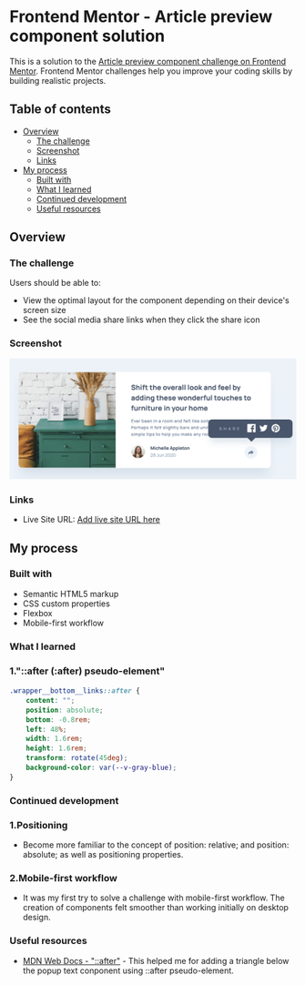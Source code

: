 # Frontend Mentor - Article preview component solution

This is a solution to the [Article preview component challenge on Frontend Mentor](https://www.frontendmentor.io/challenges/article-preview-component-dYBN_pYFT). Frontend Mentor challenges help you improve your coding skills by building realistic projects. 

## Table of contents

- [Overview](#overview)
  - [The challenge](#the-challenge)
  - [Screenshot](#screenshot)
  - [Links](#links)
- [My process](#my-process)
  - [Built with](#built-with)
  - [What I learned](#what-i-learned)
  - [Continued development](#continued-development)
  - [Useful resources](#useful-resources)


## Overview

### The challenge

Users should be able to:
- View the optimal layout for the component depending on their device's screen size
- See the social media share links when they click the share icon

### Screenshot
![Article Preview Component](./images/Article_preview_component.png)


### Links
- Live Site URL: [Add live site URL here](https://your-live-site-url.com)


## My process

### Built with
- Semantic HTML5 markup
- CSS custom properties
- Flexbox
- Mobile-first workflow


### What I learned

### 1."::after (:after) pseudo-element" 
```css
.wrapper__bottom__links::after {
    content: "";
    position: absolute;
    bottom: -0.8rem;
    left: 48%;
    width: 1.6rem;
    height: 1.6rem;
    transform: rotate(45deg);
    background-color: var(--v-gray-blue);
}
```


### Continued development

### 1.Positioning
- Become more familiar to the concept of position: relative; and position: absolute; as well as positioning properties.
### 2.Mobile-first workflow
- It was my first try to solve a challenge with mobile-first workflow. The creation of components felt smoother than working initially on desktop design.


### Useful resources
- [MDN Web Docs - "::after"](https://developer.mozilla.org/en-US/docs/Web/CSS/::after) - This helped me for adding a triangle below the popup text conponent using ::after pseudo-element.
